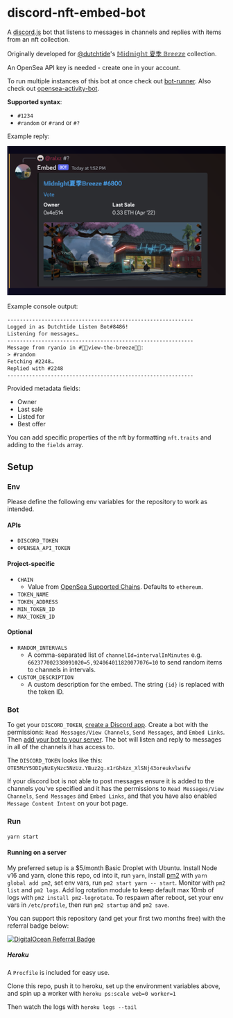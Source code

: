 # discord-nft-embed-bot

A [discord.js](https://discord.js.org/) bot that listens to messages in channels and replies with items from an nft collection.

Originally developed for [@dutchtide](https://twitter.com/dutchtide)'s [𝕄𝕚𝕕𝕟𝕚𝕘𝕙𝕥 夏季 𝔹𝕣𝕖𝕖𝕫𝕖](https://opensea.io/collection/midnightbreeze) collection.

An OpenSea API key is needed - create one in your account.

To run multiple instances of this bot at once check out [bot-runner](https://github.com/ryanio/bot-runner). Also check out [opensea-activity-bot](https://github.com/ryanio/opensea-activity-bot).

**Supported syntax**:

- `#1234`
- `#random` or `#rand` or `#?`

Example reply:

![Example bot reply](./example.png)

Example console output:

```
------------------------------------------------------------
Logged in as Dutchtide Listen Bot#8486!
Listening for messages…
------------------------------------------------------------
Message from ryanio in #🌴🎐view-the-breeze🎐🌴:
> #random
Fetching #2248…
Replied with #2248
------------------------------------------------------------
```

Provided metadata fields:

- Owner
- Last sale
- Listed for
- Best offer

You can add specific properties of the nft by formatting `nft.traits` and adding to the `fields` array.

## Setup

### Env

Please define the following env variables for the repository to work as intended.

#### APIs

- `DISCORD_TOKEN`
- `OPENSEA_API_TOKEN`

#### Project-specific

- `CHAIN`
  - Value from [OpenSea Supported Chains](https://docs.opensea.io/reference/supported-chains). Defaults to `ethereum`.
- `TOKEN_NAME`
- `TOKEN_ADDRESS`
- `MIN_TOKEN_ID`
- `MAX_TOKEN_ID`

#### Optional

- `RANDOM_INTERVALS`
  - A comma-separated list of `channelId=intervalInMinutes` e.g. `662377002338091020=5,924064011820077076=10` to send random items to channels in intervals.
- `CUSTOM_DESCRIPTION`
  - A custom description for the embed. The string `{id}` is replaced with the token ID.

### Bot

To get your `DISCORD_TOKEN`, [create a Discord app](https://discord.com/developers/applications). Create a bot with the permissions: `Read Messages/View Channels`, `Send Messages`, and `Embed Links`. Then [add your bot to your server](https://discordjs.guide/preparations/adding-your-bot-to-servers.html#bot-invite-links). The bot will listen and reply to messages in all of the channels it has access to.

The `DISCORD_TOKEN` looks like this: `OTE5MzY5ODIyNzEyNzc5NzUz.YBuz2g.x1rGh4zx_XlSNj43oreukvlwsfw`

If your discord bot is not able to post messages ensure it is added to the channels you've specified and it has the permissions to `Read Messages/View Channels`, `Send Messages` and `Embed Links`, and that you have also enabled `Message Content Intent` on your bot page.

### Run

`yarn start`

#### Running on a server

My preferred setup is a $5/month Basic Droplet with Ubuntu. Install Node v16 and yarn, clone this repo, cd into it, run `yarn`, install [pm2](https://pm2.keymetrics.io/) with `yarn global add pm2`, set env vars, run `pm2 start yarn -- start`. Monitor with `pm2 list` and `pm2 logs`. Add log rotation module to keep default max 10mb of logs with `pm2 install pm2-logrotate`. To respawn after reboot, set your env vars in `/etc/profile`, then run `pm2 startup` and `pm2 save`.

You can support this repository (and get your first two months free) with the referral badge below:

[![DigitalOcean Referral Badge](https://web-platforms.sfo2.digitaloceanspaces.com/WWW/Badge%203.svg)](https://www.digitalocean.com/?refcode=3f8c76216510&utm_campaign=Referral_Invite&utm_medium=Referral_Program&utm_source=badge)

##### Heroku

A `Procfile` is included for easy use.

Clone this repo, push it to heroku, set up the environment variables above, and spin up a worker with `heroku ps:scale web=0 worker=1`

Then watch the logs with `heroku logs --tail`
